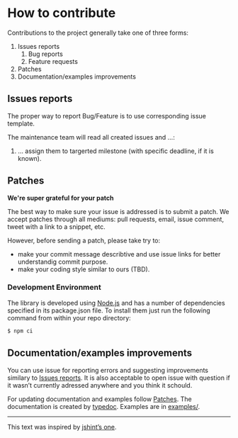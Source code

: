 # How to contribute
Contributions to the project generally take one of three forms:

1. Issues reports
    1. Bug reports
    1. Feature requests
1. Patches
1. Documentation/examples improvements

## Issues reports
The proper way to report Bug/Feature is to use corresponding issue template.

The maintenance team will read all created issues and …:

<!--1. … assign them to proper [projects](../../projects/)
based on targerted library version. Also, each issue schould have chooosed
priority (__low__/__high__) by using specific column i project
(__To Do – Low priority__/__To Do – High priority__).-->
1. … assign them to targerted milestone (with specific deadline, if it is known).

## Patches
__We're super grateful for your patch__

The best way to make sure your issue is addressed is to submit a patch.
We accept patches through all mediums: pull requests, email, issue
comment, tweet with a link to a snippet, etc.

However, before sending a patch, please take try to:

- make your commit message describtive and use issue links for better
understandig commit purpose.
- make your coding style similar to ours (TBD).

### Development Environment
The library is developed using [Node.js](http://nodejs.org/) and has
a number of dependencies specified in its package.json file.
To install them just run the following command from within your
repo directory:
```bash
$ npm ci
```

## Documentation/examples improvements
You can use issue for reporting errors and suggesting improvements
similary to [Issues reports](#issues-reports). It is also acceptable
to open issue with question if it wasn’t currently adressed anywhere
and you think it schould.

For updating documentation and examples follow [Patches](#Patches).
The documentation is created by [typedoc](https://github.com/TypeStrong/typedoc).
Examples are in [examples/](./docs/examples/).

---
This text was inspired by
[jshint’s one](https://github.com/jshint/jshint/blob/master/CONTRIBUTING.md).
